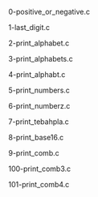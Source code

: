 0-positive_or_negative.c

1-last_digit.c

2-print_alphabet.c

3-print_alphabets.c

4-print_alphabt.c

5-print_numbers.c

6-print_numberz.c

7-print_tebahpla.c

8-print_base16.c

9-print_comb.c

100-print_comb3.c

101-print_comb4.c
